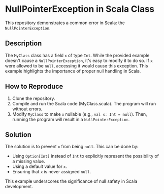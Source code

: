 # NullPointerException in Scala Class

This repository demonstrates a common error in Scala: the `NullPointerException`.

## Description
The `MyClass` class has a field `x` of type `Int`.  While the provided example doesn't cause a `NullPointerException`, it's easy to modify it to do so.  If `x` were allowed to be `null`, accessing it would cause this exception.  This example highlights the importance of proper null handling in Scala.

## How to Reproduce
1. Clone the repository.
2. Compile and run the Scala code (MyClass.scala). The program will run without errors.
3. Modify `MyClass` to make `x` nullable (e.g., `val x: Int = null`).  Then, running the program will result in a `NullPointerException`.

## Solution
The solution is to prevent `x` from being `null`.  This can be done by:
*  Using `Option[Int]` instead of `Int` to explicitly represent the possibility of a missing value.
*  Using a default value for `x`.
*  Ensuring that `x` is never assigned `null`.

This example underscores the significance of null safety in Scala development.